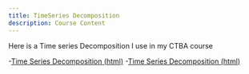 ```yaml
---
title: TimeSeries Decomposition
description: Course Content
---
```


Here is a Time series Decomposition I use in my CTBA course

-[Time Series Decomposition (html)](TimeSeriesDecompostion.html)
-[Time Series Decomposition (html)](TimeSeriesDecompostion.ipynb)
